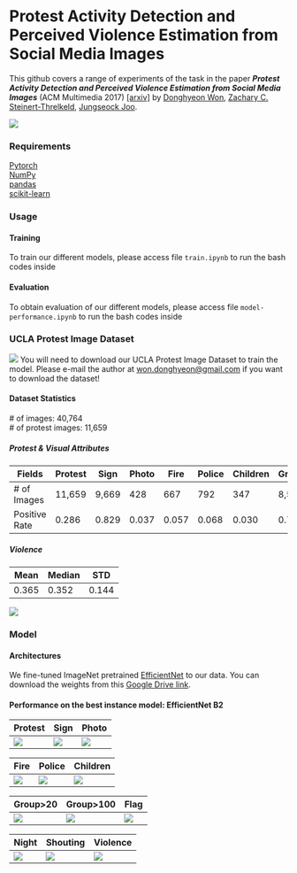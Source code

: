 # Protest Activity Detection and Perceived Violence Estimation from Social Media Images
This github covers a range of experiments of the task in the paper **_Protest Activity Detection and Perceived Violence Estimation from Social Media Images_** (ACM Multimedia 2017) [\[arxiv\]](https://arxiv.org/abs/1709.06204) by [Donghyeon Won](dhwon.com), [Zachary C. Steinert-Threlkeld](https://zacharyst.com/), [Jungseock Joo](http://home.jsjoo.com/).

![](https://raw.githubusercontent.com/wondonghyeon/protest-detection-violence-estimation/master/files/overview.png)

### Requirements   
[Pytorch](http://pytorch.org/)   
[NumPy](http://www.numpy.org/)   
[pandas](https://pandas.pydata.org/)   
[scikit-learn](http://scikit-learn.org/)   

### Usage   
#### Training  
To train our different models, please access file ```train.ipynb``` to run the bash codes inside

#### Evaluation
To obtain evaluation of our different models, please access file ```model-performance.ipynb``` to run the bash codes inside

### UCLA Protest Image Dataset   
![](https://raw.githubusercontent.com/wondonghyeon/protest-detection-violence-estimation/master/files/1-d.png)
You will need to download our UCLA Protest Image Dataset to train the model. Please e-mail the author at won.donghyeon@gmail.com  if you want to download the dataset!

#### Dataset Statistics   
\# of images: 40,764   
\# of protest images: 11,659   
##### Protest \& Visual Attributes   

|Fields       |Protest|Sign  |Photo|Fire |Police|Children|Group>20|Group>100|Flag |Night|Shouting|
|-------------|-------|------|-----|-----|--------|--------|--------|---------|-----|-----|-----|
|\# of Images |11,659 |9,669 |428  |667  |792     |347     |8,510   |2,939    |970  |987  |548  |
|Positive Rate|0.286  |0.829 |0.037|0.057|0.068   |0.030   |0.730   |0.252    |0.083|0.085|0.047|
##### Violence   

|Mean |Median |STD  |
|-----|-------|-----|
|0.365|0.352  |0.144|

![](https://raw.githubusercontent.com/wondonghyeon/protest-detection-violence-estimation/master/files/violence_hist.png)

### Model
#### Architectures 
We fine-tuned ImageNet pretrained [EfficientNet](https://arxiv.org/abs/1905.11946) to our data. 
You can download the weights from this [Google Drive link](https://www.dropbox.com/s/rxslj6x01otf62i/model_best.pth.tar?dl=0).



#### Performance on the best instance model: EfficientNet B2

<!-- |Fields  |Protest|Sign  |Photo|Fire |Law Enf.|Children|Group>20|Group>100|Flag |Night|Shout|
|--------|-------|------|-----|-----|--------|--------|--------|---------|-----|-----|-----|
|Accuracy|0.919  |0.890 |0.967|0.980|0.953   |0.970   |0.793   |0.803    |0.921|0.939|0.952|
|ROC AUC |0.970  |0.922 |0.811|0.985|0.939   |0.827   |0.818   |0.839    |0.828|0.940|0.849| -->

|Protest|Sign  |Photo|
|-------|------|-----|
|![][protest-roc]|![][sign-roc]|![][photo-roc]|

|Fire|Police|Children|
|-------|------|-----|
|![][fire-roc]|![][police-roc]|![][children-roc]|

|Group>20|Group>100|Flag|
|-------|------|-----|
|![][group_20-roc]|![][group_100-roc]|![][flag-roc]|

|Night|Shouting|Violence|
|-------|------|-----|
|![][night-roc]|![][shouting-roc]|![][violence-scatter]|

[protest-roc]: ./files/protest_EffNetB1_2_drop25_adam_0.0001.png
[sign-roc]: https://raw.githubusercontent.com/vhchuong1997/Protest-Activity-Detection/tree/master/files/sign_EffNetB1_2_drop25_adam_0.0001.png
[photo-roc]: https://raw.githubusercontent.com/vhchuong1997/Protest-Activity-Detection/tree/master/files/photo_EffNetB1_2_drop25_adam_0.0001.png
[fire-roc]: https://raw.githubusercontent.com/vhchuong1997/Protest-Activity-Detection/tree/master/files/fire_EffNetB1_2_drop25_adam_0.0001.png
[police-roc]: https://raw.githubusercontent.com/vhchuong1997/Protest-Activity-Detection/tree/master/files/police_EffNetB1_2_drop25_adam_0.0001.png
[children-roc]: https://raw.githubusercontent.com/vhchuong1997/Protest-Activity-Detection/tree/master/files/children_EffNetB1_2_drop25_adam_0.0001.png
[group_20-roc]: https://raw.githubusercontent.com/vhchuong1997/Protest-Activity-Detection/tree/master/files/group_20_EffNetB1_2_drop25_adam_0.0001.png
[group_100-roc]: https://raw.githubusercontent.com/vhchuong1997/Protest-Activity-Detection/tree/master/files/group_100_EffNetB1_2_drop25_adam_0.0001.png
[flag-roc]: https://raw.githubusercontent.com/vhchuong1997/Protest-Activity-Detection/tree/master/files/flag_EffNetB1_2_drop25_adam_0.0001.png
[night-roc]: https://raw.githubusercontent.com/vhchuong1997/Protest-Activity-Detection/tree/master/files/night_EffNetB1_2_drop25_adam_0.0001.png
[shouting-roc]: https://raw.githubusercontent.com/vhchuong1997/Protest-Activity-Detection/tree/master/files/shouting_EffNetB1_2_drop25_adam_0.0001.png
[violence-scatter]: https://raw.githubusercontent.com/vhchuong1997/Protest-Activity-Detection/tree/master/files/violence_EffNetB1_2_drop25_adam_0.0001.png
